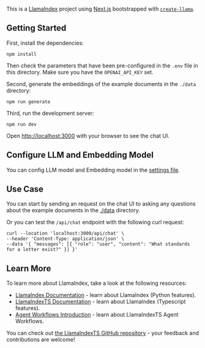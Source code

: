 This is a [LlamaIndex](https://www.llamaindex.ai/) project using [Next.js](https://nextjs.org/) bootstrapped with [`create-llama`](https://github.com/run-llama/LlamaIndexTS/tree/main/packages/create-llama).

## Getting Started

First, install the dependencies:

```
npm install
```

Then check the parameters that have been pre-configured in the `.env` file in this directory.
Make sure you have the `OPENAI_API_KEY` set.

Second, generate the embeddings of the example documents in the `./data` directory:

```
npm run generate
```

Third, run the development server:

```
npm run dev
```

Open [http://localhost:3000](http://localhost:3000) with your browser to see the chat UI.

## Configure LLM and Embedding Model

You can config LLM model and Embedding model in the [settings file](src/app/settings.ts).

## Use Case

You can start by sending an request on the chat UI to asking any questions about the example documents in the [./data](./data) directory.

Or you can test the `/api/chat` endpoint with the following curl request:

```shell
curl --location 'localhost:3000/api/chat' \
--header 'Content-Type: application/json' \
--data '{ "messages": [{ "role": "user", "content": "What standards for a letter exist?" }] }'
```

## Learn More

To learn more about LlamaIndex, take a look at the following resources:

- [LlamaIndex Documentation](https://docs.llamaindex.ai) - learn about LlamaIndex (Python features).
- [LlamaIndexTS Documentation](https://ts.llamaindex.ai/docs/llamaindex) - learn about LlamaIndex (Typescript features).
- [Agent Workflows Introduction](https://ts.llamaindex.ai/docs/llamaindex/modules/agent_workflow) - learn about LlamaIndexTS Agent Workflows.

You can check out [the LlamaIndexTS GitHub repository](https://github.com/run-llama/LlamaIndexTS) - your feedback and contributions are welcome!
